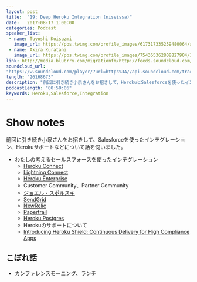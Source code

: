 ```yaml
---
layout: post
title:  "19: Deep Heroku Integration (niseissa)"
date:   2017-08-17 1:00:00
categories: Podcast
speaker_list:
 - name: Tuyoshi Koisuzmi
   image_url: https://pbs.twimg.com/profile_images/617317335259480064/aWb-Ljl-_400x400.jpg
 - name: Akira Kuratani
   image_url: https://pbs.twimg.com/profile_images/754365362808827904/Ig84TgbE_400x400.jpg
link: http://media.blubrry.com/migrationfm/http://feeds.soundcloud.com/stream/338681368-migrationfm-19-deep-heroku-integration-niseissa.mp3
soundcloud_url:
"https://w.soundcloud.com/player/?url=https%3A//api.soundcloud.com/tracks/338681368&amp;color=ff5500&amp;auto_play=false&amp;hide_related=false&amp;show_comments=true&amp;show_user=true&amp;show_reposts=false"
length: "26168673"
description: "前回に引き続き小泉さんをお招きして、HerokuとSalesforceを使ったインテグレーションなどについて話を伺いました。"
podcastLength: "00:50:06"
keywords: Heroku,Salesforce,Integration
---
```


# Show notes

前回に引き続き小泉さんをお招きして、Salesforceを使ったインテグレーション、Herokuサポートなどについて話を伺いました。

- わたしの考えるセールスフォースを使ったインテグレーション
  - [Heroku Connect](https://devcenter.heroku.com/articles/heroku-connect)
  - [Lightning Connect](https://trailhead.salesforce.com/ja/modules/lightning_connect/units/lightning_connect_introduction)
  - [Heroku Enterprise](https://www.heroku.com/enterprise)
  - Customer Community、Partner Community
  - [ジョエル・スポルスキ](https://ja.wikipedia.org/wiki/ジョエル・スポルスキ)
  - [SendGrid](https://devcenter.heroku.com/articles/sendgrid)
  - [NewRelic](https://elements.heroku.com/addons/newrelic)
  - [Papertrail](https://elements.heroku.com/addons/papertrail)
  - [Heroku Postgres](https://elements.heroku.com/addons/heroku-postgresql)
  - Herokuのサポートについて
  - [Introducing Heroku Shield: Continuous Delivery for High Compliance Apps](https://blog.heroku.com/announcing-heroku-shield)

## こぼれ話
- カンファレンスモーニング、ランチ
